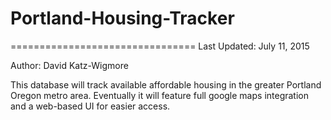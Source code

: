 # Portland-Housing-Tracker
================================
Last Updated: July 11, 2015

Author: David Katz-Wigmore

This database will track available affordable housing in the greater Portland Oregon metro area.  Eventually it will feature full google maps integration and a web-based UI for easier access.
